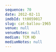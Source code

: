 ```yaml
---
sequence: 70
date: 2012-02-11
imdbId: tt0059017
slug: cat-ballou-1965
venue: null
venueNotes: null
medium: TCM HD
mediumNotes: null
---
```

